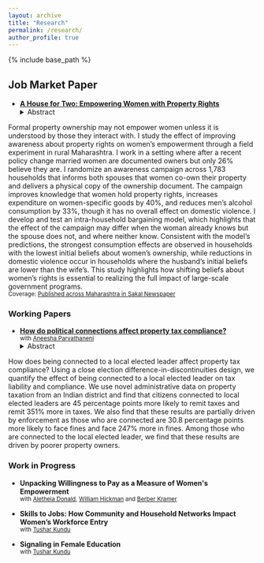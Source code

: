 ```yaml
---
layout: archive
title: "Research"
permalink: /research/
author_profile: true
---
```


<!-- {% if author.googlescholar %}
  You can also find my articles on <u><a href="{{author.googlescholar}}">my Google Scholar profile</a>.</u>
{% endif %} -->

{% include base_path %}

<!-- * <a href="http://akanskhavardani.github.io/files/linktothepaper.pdf" style="color:$dark-gray;font-weight:bold;">Title of the paper</a>
	<details>
		  <summary>Short abstract</summary>
			Clickable short abstract
	</details>  
	<small> with [Coauthor with link to website](https://theirwebsite.com). 
		forthcoming at [Theoretical Economics](https://econtheory.org).
	</small> -->

## Job Market Paper

* **[A House for Two: Empowering Women with Property Rights](https://akankshavardani.github.io/files/Housefortwo_dropbox.pdf)**  
	<details>
		  <summary>Abstract</summary>
Formal property ownership may not empower women unless it is understood by those they interact with. I study the effect of improving awareness about property rights on women’s empowerment through a field experiment in rural Maharashtra. I work in a setting where after a recent policy change married women are documented owners but only 26% believe they are. I randomize an awareness campaign across 1,783 households that informs both spouses that women co-own their property and delivers a physical copy of the ownership document. The campaign improves knowledge that women hold property rights, increases expenditure on women-specific goods by 40%, and reduces men’s alcohol consumption by 33%, though it has no overall effect on domestic violence. I develop and test an intra-household bargaining model, which highlights that the effect of the campaign may differ when the woman already knows but the spouse does not, and where neither know. Consistent with the model’s predictions, the strongest consumption effects are observed in households with the lowest initial beliefs about women’s ownership, while reductions in domestic violence occur in households where the husband’s initial beliefs are lower than the wife’s. This study highlights how shifting beliefs about women’s rights is essential to realizing the full impact of large-scale government programs.
	</details>  
<small> Coverage: [Published across Maharashtra in Sakal Newspaper](https://www.dropbox.com/scl/fi/zqo8gtgdl3wg3cw7sq3yt/Sakal-article-HouseforTwo.jpeg?rlkey=7pal5uu6e1uqxib1ejhgt3dtn&st=akzejzfh&dl=0) </small>

### Working Papers

* **[How do political connections affect property tax compliance?](https://akankshavardani.github.io/files/Update_Tax_compliance_dropbox.pdf)**  
<small> with [Aneesha Parvathaneni](https://sites.google.com/view/aneeshaparvathaneni) </small>
	<details>
		  <summary>Abstract</summary>
How does being connected to a local elected leader affect property tax compliance? Using a close election difference-in-discontinuities design, we quantify the effect of being connected to a local elected leader on tax liability and compliance. We use novel administrative data on property taxation from an Indian district and find that citizens connected to local elected leaders are 45 percentage points more likely to remit taxes and remit 351% more in taxes. We also find that these results are partially driven by enforcement as those who are connected are 30.8 percentage points more likely to face fines and face 247% more in fines. Among those who are connected to the local elected leader, we find that these results are driven by poorer property owners.
	</details>  
	
### Work in Progress
	
* **Unpacking Willingness to Pay as a Measure of Women's Empowerment**  
<small> with [Aletheia Donald](https://sites.google.com/view/aletheiadonald/about), [William Hickman](https://www.williamhickman.net/home) and [Berber Kramer](https://www.ifpri.org/profile/berber-kramer/) </small>

* **Skills to Jobs: How Community and Household Networks Impact Women’s Workforce Entry**  
<small> with [Tushar Kundu](https://tusharkundu.github.io/) </small>
	
* **Signaling in Female Education**  
<small> with [Tushar Kundu](https://tusharkundu.github.io/) </small>
